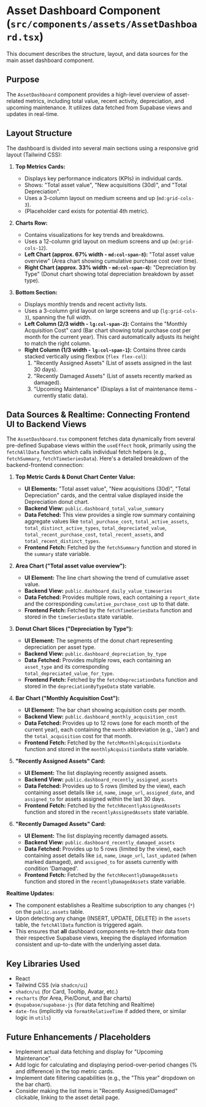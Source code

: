 # Asset Dashboard Component (`src/components/assets/AssetDashboard.tsx`)

This document describes the structure, layout, and data sources for the main asset dashboard component.

## Purpose

The `AssetDashboard` component provides a high-level overview of asset-related metrics, including total value, recent activity, depreciation, and upcoming maintenance. It utilizes data fetched from Supabase views and updates in real-time.

## Layout Structure

The dashboard is divided into several main sections using a responsive grid layout (Tailwind CSS):

1.  **Top Metrics Cards:**
    *   Displays key performance indicators (KPIs) in individual cards.
    *   Shows: "Total asset value", "New acquisitions (30d)", and "Total Depreciation".
    *   Uses a 3-column layout on medium screens and up (`md:grid-cols-3`).
    *   (Placeholder card exists for potential 4th metric).

2.  **Charts Row:**
    *   Contains visualizations for key trends and breakdowns.
    *   Uses a 12-column grid layout on medium screens and up (`md:grid-cols-12`).
    *   **Left Chart (approx. 67% width - `md:col-span-8`):** "Total asset value overview" (Area chart showing cumulative purchase cost over time).
    *   **Right Chart (approx. 33% width - `md:col-span-4`):** "Depreciation by Type" (Donut chart showing total depreciation breakdown by asset type).

3.  **Bottom Section:**
    *   Displays monthly trends and recent activity lists.
    *   Uses a 3-column grid layout on large screens and up (`lg:grid-cols-3`), spanning the full width.
    *   **Left Column (2/3 width - `lg:col-span-2`):** Contains the "Monthly Acquisition Cost" card (Bar chart showing total purchase cost per month for the current year). This card automatically adjusts its height to match the right column.
    *   **Right Column (1/3 width - `lg:col-span-1`):** Contains three cards stacked vertically using flexbox (`flex flex-col`):
        1.  "Recently Assigned Assets" (List of assets assigned in the last 30 days).
        2.  "Recently Damaged Assets" (List of assets recently marked as damaged).
        3.  "Upcoming Maintenance" (Displays a list of maintenance items - currently static data).

## Data Sources & Realtime: Connecting Frontend UI to Backend Views

The `AssetDashboard.tsx` component fetches data dynamically from several pre-defined Supabase views within the `useEffect` hook, primarily using the `fetchAllData` function which calls individual fetch helpers (e.g., `fetchSummary`, `fetchTimeSeriesData`). Here's a detailed breakdown of the backend-frontend connection:

1.  **Top Metric Cards & Donut Chart Center Value:**
    *   **UI Elements:** "Total asset value", "New acquisitions (30d)", "Total Depreciation" cards, and the central value displayed inside the Depreciation donut chart.
    *   **Backend View:** `public.dashboard_total_value_summary`
    *   **Data Fetched:** This view provides a single row summary containing aggregate values like `total_purchase_cost`, `total_active_assets`, `total_distinct_active_types`, `total_depreciated_value`, `total_recent_purchase_cost`, `total_recent_assets`, and `total_recent_distinct_types`.
    *   **Frontend Fetch:** Fetched by the `fetchSummary` function and stored in the `summary` state variable.

2.  **Area Chart ("Total asset value overview"):**
    *   **UI Element:** The line chart showing the trend of cumulative asset value.
    *   **Backend View:** `public.dashboard_daily_value_timeseries`
    *   **Data Fetched:** Provides multiple rows, each containing a `report_date` and the corresponding `cumulative_purchase_cost` up to that date.
    *   **Frontend Fetch:** Fetched by the `fetchTimeSeriesData` function and stored in the `timeSeriesData` state variable.

3.  **Donut Chart Slices ("Depreciation by Type"):**
    *   **UI Element:** The segments of the donut chart representing depreciation per asset type.
    *   **Backend View:** `public.dashboard_depreciation_by_type`
    *   **Data Fetched:** Provides multiple rows, each containing an `asset_type` and its corresponding `total_depreciated_value_for_type`.
    *   **Frontend Fetch:** Fetched by the `fetchDepreciationData` function and stored in the `depreciationByTypeData` state variable.

4.  **Bar Chart ("Monthly Acquisition Cost"):**
    *   **UI Element:** The bar chart showing acquisition costs per month.
    *   **Backend View:** `public.dashboard_monthly_acquisition_cost`
    *   **Data Fetched:** Provides up to 12 rows (one for each month of the current year), each containing the `month` abbreviation (e.g., 'Jan') and the `total_acquisition` cost for that month.
    *   **Frontend Fetch:** Fetched by the `fetchMonthlyAcquisitionData` function and stored in the `monthlyAcquisitionData` state variable.

5.  **"Recently Assigned Assets" Card:**
    *   **UI Element:** The list displaying recently assigned assets.
    *   **Backend View:** `public.dashboard_recently_assigned_assets`
    *   **Data Fetched:** Provides up to 5 rows (limited by the view), each containing asset details like `id`, `name`, `image_url`, `assigned_date`, and `assigned_to` for assets assigned within the last 30 days.
    *   **Frontend Fetch:** Fetched by the `fetchRecentlyAssignedAssets` function and stored in the `recentlyAssignedAssets` state variable.

6.  **"Recently Damaged Assets" Card:**
    *   **UI Element:** The list displaying recently damaged assets.
    *   **Backend View:** `public.dashboard_recently_damaged_assets`
    *   **Data Fetched:** Provides up to 5 rows (limited by the view), each containing asset details like `id`, `name`, `image_url`, `last_updated` (when marked damaged), and `assigned_to` for assets currently with condition 'Damaged'.
    *   **Frontend Fetch:** Fetched by the `fetchRecentlyDamagedAssets` function and stored in the `recentlyDamagedAssets` state variable.

**Realtime Updates:**
*   The component establishes a Realtime subscription to any changes (`*`) on the `public.assets` table.
*   Upon detecting any change (INSERT, UPDATE, DELETE) in the `assets` table, the `fetchAllData` function is triggered again.
*   This ensures that **all** dashboard components re-fetch their data from their respective Supabase views, keeping the displayed information consistent and up-to-date with the underlying asset data.

## Key Libraries Used

*   React
*   Tailwind CSS (via `shadcn/ui`)
*   `shadcn/ui` (for Card, Tooltip, Avatar, etc.)
*   `recharts` (for Area, Pie/Donut, and Bar charts)
*   `@supabase/supabase-js` (for data fetching and Realtime)
*   `date-fns` (implicitly via `formatRelativeTime` if added there, or similar logic in `utils`)

## Future Enhancements / Placeholders

*   Implement actual data fetching and display for "Upcoming Maintenance".
*   Add logic for calculating and displaying period-over-period changes (% and difference) in the top metric cards.
*   Implement date filtering capabilities (e.g., the "This year" dropdown on the bar chart).
*   Consider making the list items in "Recently Assigned/Damaged" clickable, linking to the asset detail page. 